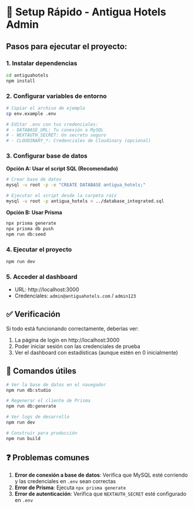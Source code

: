 # 🚀 Setup Rápido - Antigua Hotels Admin

## Pasos para ejecutar el proyecto:

### 1. **Instalar dependencias**
```bash
cd antiguahotels
npm install
```

### 2. **Configurar variables de entorno**
```bash
# Copiar el archivo de ejemplo
cp env.example .env

# Editar .env con tus credenciales:
# - DATABASE_URL: Tu conexión a MySQL
# - NEXTAUTH_SECRET: Un secreto seguro
# - CLOUDINARY_*: Credenciales de Cloudinary (opcional)
```

### 3. **Configurar base de datos**

**Opción A: Usar el script SQL (Recomendado)**
```bash
# Crear base de datos
mysql -u root -p -e "CREATE DATABASE antigua_hotels;"

# Ejecutar el script desde la carpeta raíz
mysql -u root -p antigua_hotels < ../database_integrated.sql
```

**Opción B: Usar Prisma**
```bash
npx prisma generate
npx prisma db push
npm run db:seed
```

### 4. **Ejecutar el proyecto**
```bash
npm run dev
```

### 5. **Acceder al dashboard**
- URL: http://localhost:3000
- Credenciales: `admin@antiguahotels.com` / `admin123`

## ✅ Verificación

Si todo está funcionando correctamente, deberías ver:
1. La página de login en http://localhost:3000
2. Poder iniciar sesión con las credenciales de prueba
3. Ver el dashboard con estadísticas (aunque estén en 0 inicialmente)

## 🔧 Comandos útiles

```bash
# Ver la base de datos en el navegador
npm run db:studio

# Regenerar el cliente de Prisma
npm run db:generate

# Ver logs de desarrollo
npm run dev

# Construir para producción
npm run build
```

## ❓ Problemas comunes

1. **Error de conexión a base de datos**: Verifica que MySQL esté corriendo y las credenciales en `.env` sean correctas
2. **Error de Prisma**: Ejecuta `npx prisma generate`
3. **Error de autenticación**: Verifica que `NEXTAUTH_SECRET` esté configurado en `.env`
